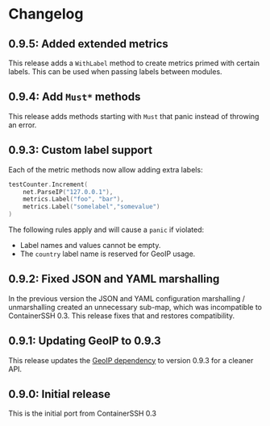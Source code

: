 # Changelog

## 0.9.5: Added extended metrics

This release adds a `WithLabel` method to create metrics primed with certain labels. This can be used when passing labels between modules.

## 0.9.4: Add `Must*` methods

This release adds methods starting with `Must` that panic instead of throwing an error.

## 0.9.3: Custom label support

Each of the metric methods now allow adding extra labels:

```go
testCounter.Increment(
    net.ParseIP("127.0.0.1"),
    metrics.Label("foo", "bar"),
    metrics.Label("somelabel","somevalue")
)
```

The following rules apply and will cause a `panic` if violated:

- Label names and values cannot be empty.
- The `country` label name is reserved for GeoIP usage.

## 0.9.2: Fixed JSON and YAML marshalling

In the previous version the JSON and YAML configuration marshalling / unmarshalling created an unnecessary sub-map, which was incompatible to ContainerSSH 0.3. This release fixes that and restores compatibility.

## 0.9.1: Updating GeoIP to 0.9.3

This release updates the [GeoIP dependency](https://github.com/containerssh/geoip) to version 0.9.3 for a cleaner API.

## 0.9.0: Initial release

This is the initial port from ContainerSSH 0.3